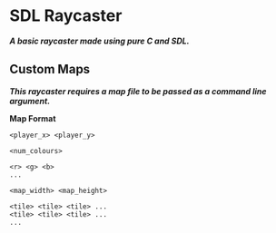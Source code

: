 # SDL Raycaster 
***A basic raycaster made using pure C and SDL.***

## Custom Maps
***This raycaster requires a map file to be passed as a command line argument.***

**Map Format**
```
<player_x> <player_y>

<num_colours>

<r> <g> <b>
...

<map_width> <map_height>

<tile> <tile> <tile> ...
<tile> <tile> <tile> ...
...
```
